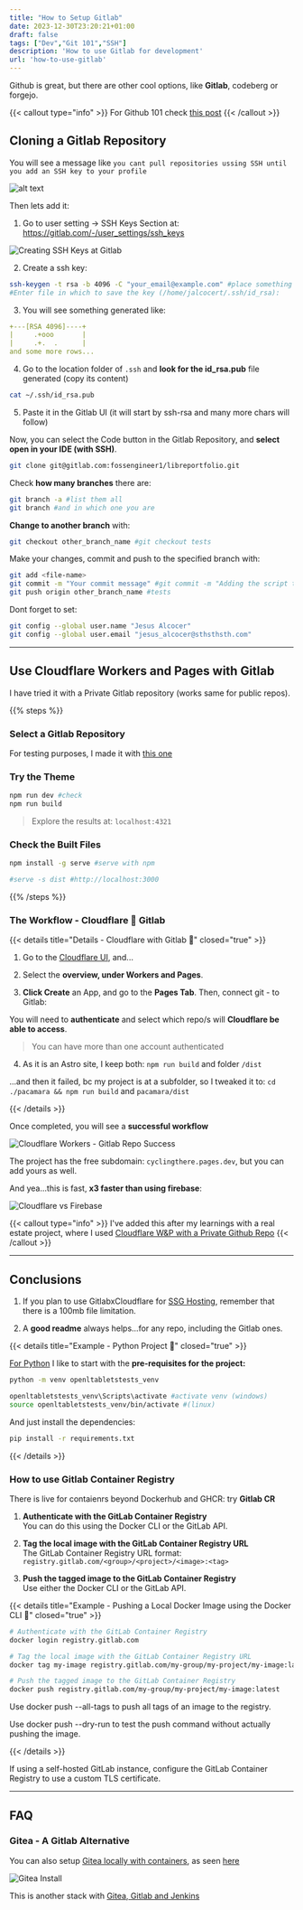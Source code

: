 ```yaml
---
title: "How to Setup Gitlab"
date: 2023-12-30T23:20:21+01:00
draft: false
tags: ["Dev","Git 101","SSH"]
description: 'How to use Gitlab for development'
url: 'how-to-use-gitlab'
---
```


Github is great, but there are other cool options, like **Gitlab**, codeberg or forgejo.

{{< callout type="info" >}}
For Github 101 check [this post](https://jalcocert.github.io/JAlcocerT/github-gists)
{{< /callout >}}

## Cloning a Gitlab Repository

You will see a message like `you cant pull repositories ussing SSH until you add an SSH key to your profile`

![alt text](/blog_img/dev/gitlab/gitlab-ssh-error.png)

Then lets add it:

1. Go to user setting -> SSH Keys Section at: https://gitlab.com/-/user_settings/ssh_keys

![Creating SSH Keys at Gitlab](/blog_img/dev/gitlab/gitlab-ssh-summary.png)


2. Create a ssh key:

```sh
ssh-keygen -t rsa -b 4096 -C "your_email@example.com" #place something that will make it easy to find
#Enter file in which to save the key (/home/jalcocert/.ssh/id_rsa): 
```

3. You will see something generated like:

```yml
+---[RSA 4096]----+
|     .+ooo       |
|     .+.  .      |
and some more rows...
```

4. Go to the location folder of `.ssh` and **look for the id_rsa.pub** file generated (copy its content)

```sh
cat ~/.ssh/id_rsa.pub
```

5. Paste it in the Gitlab UI (it will start by ssh-rsa and many more chars will follow)

Now, you can select the Code button in the Gitlab Repository, and **select open in your IDE (with SSH)**.

```sh
git clone git@gitlab.com:fossengineer1/libreportfolio.git
```

Check **how many branches** there are:

```sh
git branch -a #list them all
git branch #and in which one you are
```

**Change to another branch** with:

```sh
git checkout other_branch_name #git checkout tests
```

Make your changes, commit and push to the specified branch with:

```sh
git add <file-name>
git commit -m "Your commit message" #git commit -m "Adding the script that creates testing scenarios from random combinations of the initial provided table"
git push origin other_branch_name #tests
```

Dont forget to set:


```sh
git config --global user.name "Jesus Alcocer"
git config --global user.email "jesus_alcocer@sthsthsth.com"
```

---

<!-- ## Gitlab Pages

Failing bc the project is not in root, but at pacamara
 -->

## Use Cloudflare Workers and Pages with Gitlab

I have tried it with a Private Gitlab repository (works same for public repos).

{{% steps %}}

### Select a Gitlab Repository

For testing purposes, I made it with [this one](https://gitlab.com/fossengineer1/cyclingthere)

### Try the Theme

```sh
npm run dev #check
npm run build
```

> Explore the results at: `localhost:4321`

### Check the Built Files

```sh
npm install -g serve #serve with npm

#serve -s dist #http://localhost:3000
```

{{% /steps %}}

### The Workflow - Cloudflare 💖 Gitlab

{{< details title="Details - Cloudflare with Gitlab 📌" closed="true" >}}

1. Go to the [Cloudflare UI](https://dash.cloudflare.com), and...

2. Select the **overview, under Workers and Pages**.

3. **Click Create** an App, and go to the **Pages Tab**. Then, connect git - to Gitlab: 

You will need to **authenticate** and select which repo/s will **Cloudflare be able to access**.

> You can have more than one account authenticated

4. As it is an Astro site, I keep both: `npm run build` and folder `/dist`

...and then it failed, bc my project is at a subfolder, so I tweaked it to: `cd ./pacamara && npm run build` and `pacamara/dist`

{{< /details >}}

Once completed, you will see a **successful workflow**

![Cloudflare Workers - Gitlab Repo Success](/blog_img/web/Cloudflare/CloudflareWorkersnPages-Gitlab.png)

The project has the free subdomain: `cyclingthere.pages.dev`, but you can add yours as well.

And yea...this is fast, **x3 faster than using firebase**:

![Cloudflare vs Firebase](/blog_img/web/Cloudflare/ping-firebase-vs-cloudflare.png)


{{< callout type="info" >}}
I've added this after my learnings with a real estate project, where I used [Cloudflare W&P with a Private Github Repo](https://jalcocert.github.io/JAlcocerT/astro-web-setup/)
{{< /callout >}}

---

## Conclusions

1. If you plan to use GitlabxCloudflare for [SSG Hosting](https://fossengineer.com/alternatives-for-hosting-static-websites/), remember that there is a 100mb file limitation.

2. A **good readme** always helps...for any repo, including the Gitlab ones.


{{< details title="Example - Python Project 📌" closed="true" >}}


[For Python](https://jalcocert.github.io/JAlcocerT/useful-python-stuff/) I like to start with the **pre-requisites for the project:**

```sh
python -m venv openltabletstests_venv 

openltabletstests_venv\Scripts\activate #activate venv (windows)
source openltabletstests_venv/bin/activate #(linux)
```

And just install the dependencies:

```sh
pip install -r requirements.txt 
```

{{< /details >}}


### How to use Gitlab Container Registry

There is live for contaienrs beyond Dockerhub and GHCR: try **Gitlab CR**

1. **Authenticate with the GitLab Container Registry**  
   You can do this using the Docker CLI or the GitLab API.

2. **Tag the local image with the GitLab Container Registry URL**  
   The GitLab Container Registry URL format:  
   `registry.gitlab.com/<group>/<project>/<image>:<tag>`

3. **Push the tagged image to the GitLab Container Registry**  
   Use either the Docker CLI or the GitLab API.

{{< details title="Example - Pushing a Local Docker Image using the Docker CLI 📌" closed="true" >}}


```bash
# Authenticate with the GitLab Container Registry
docker login registry.gitlab.com

# Tag the local image with the GitLab Container Registry URL
docker tag my-image registry.gitlab.com/my-group/my-project/my-image:latest

# Push the tagged image to the GitLab Container Registry
docker push registry.gitlab.com/my-group/my-project/my-image:latest
```

Use docker push --all-tags to push all tags of an image to the registry.

Use docker push --dry-run to test the push command without actually pushing the image.

{{< /details >}}


If using a self-hosted GitLab instance, configure the GitLab Container Registry to use a custom TLS certificate.


---

## FAQ

### Gitea - A Gitlab Alternative

You can also setup [Gitea locally with containers](https://github.com/JAlcocerT/Docker/blob/main/Dev/GIT/Gitea_Docker-compose.yaml), as seen [here](https://fossengineer.com/selfhosting-Gitea-docker/)

![Gitea Install](/blog_img/selfh/gitea_install.png)

This is another stack with [Gitea, Gitlab and Jenkins](https://github.com/JAlcocerT/Docker/blob/main/Z_Dockge/stacks/git/compose.yaml)